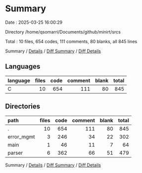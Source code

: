 # Summary

Date : 2025-03-25 16:00:29

Directory /home/qsomarri/Documents/github/minirt/srcs

Total : 10 files,  654 codes, 111 comments, 80 blanks, all 845 lines

Summary / [Details](details.md) / [Diff Summary](diff.md) / [Diff Details](diff-details.md)

## Languages
| language | files | code | comment | blank | total |
| :--- | ---: | ---: | ---: | ---: | ---: |
| C | 10 | 654 | 111 | 80 | 845 |

## Directories
| path | files | code | comment | blank | total |
| :--- | ---: | ---: | ---: | ---: | ---: |
| . | 10 | 654 | 111 | 80 | 845 |
| error_mgmt | 3 | 246 | 34 | 22 | 302 |
| main | 1 | 46 | 11 | 7 | 64 |
| parser | 6 | 362 | 66 | 51 | 479 |

Summary / [Details](details.md) / [Diff Summary](diff.md) / [Diff Details](diff-details.md)